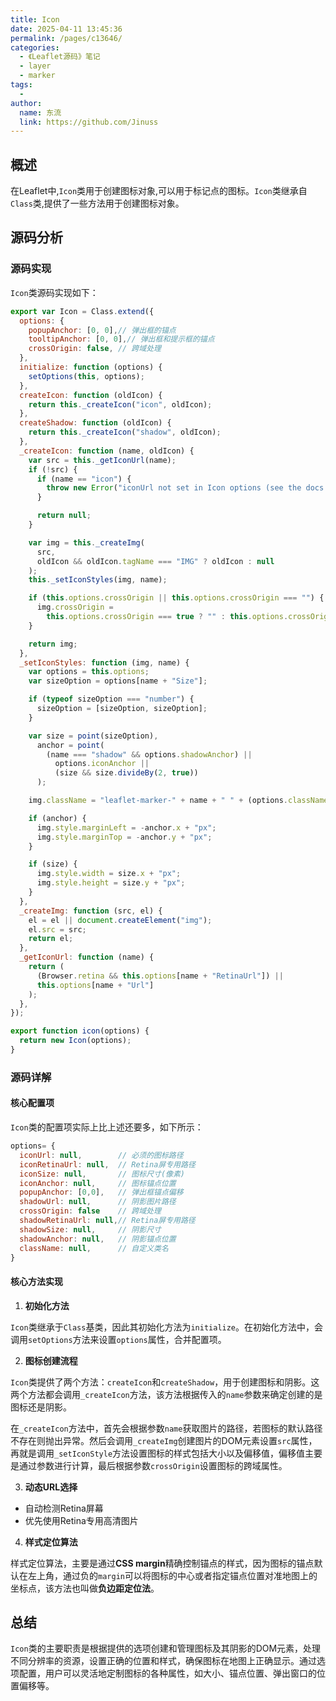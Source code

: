 ```yaml
---
title: Icon
date: 2025-04-11 13:45:36
permalink: /pages/c13646/
categories:
  - 《Leaflet源码》笔记
  - layer
  - marker
tags:
  -
author:
  name: 东流
  link: https://github.com/Jinuss
---
```


## 概述

在Leaflet中,`Icon`类用于创建图标对象,可以用于标记点的图标。`Icon`类继承自`Class`类,提供了一些方法用于创建图标对象。

## 源码分析

### 源码实现

`Icon`类源码实现如下：

```js
export var Icon = Class.extend({
  options: {
    popupAnchor: [0, 0],// 弹出框的锚点
    tooltipAnchor: [0, 0],// 弹出框和提示框的锚点
    crossOrigin: false, // 跨域处理
  },
  initialize: function (options) {
    setOptions(this, options);
  },
  createIcon: function (oldIcon) {
    return this._createIcon("icon", oldIcon);
  },
  createShadow: function (oldIcon) {
    return this._createIcon("shadow", oldIcon);
  },
  _createIcon: function (name, oldIcon) {
    var src = this._getIconUrl(name);
    if (!src) {
      if (name == "icon") {
        throw new Error("iconUrl not set in Icon options (see the docs.)");
      }

      return null;
    }

    var img = this._createImg(
      src,
      oldIcon && oldIcon.tagName === "IMG" ? oldIcon : null
    );
    this._setIconStyles(img, name);

    if (this.options.crossOrigin || this.options.crossOrigin === "") {
      img.crossOrigin =
        this.options.crossOrigin === true ? "" : this.options.crossOrigin;
    }

    return img;
  },
  _setIconStyles: function (img, name) {
    var options = this.options;
    var sizeOption = options[name + "Size"];

    if (typeof sizeOption === "number") {
      sizeOption = [sizeOption, sizeOption];
    }

    var size = point(sizeOption),
      anchor = point(
        (name === "shadow" && options.shadowAnchor) ||
          options.iconAnchor ||
          (size && size.divideBy(2, true))
      );

    img.className = "leaflet-marker-" + name + " " + (options.className || "");

    if (anchor) {
      img.style.marginLeft = -anchor.x + "px";
      img.style.marginTop = -anchor.y + "px";
    }

    if (size) {
      img.style.width = size.x + "px";
      img.style.height = size.y + "px";
    }
  },
  _createImg: function (src, el) {
    el = el || document.createElement("img");
    el.src = src;
    return el;
  },
  _getIconUrl: function (name) {
    return (
      (Browser.retina && this.options[name + "RetinaUrl"]) ||
      this.options[name + "Url"]
    );
  },
});

export function icon(options) {
  return new Icon(options);
}
```

### 源码详解

#### 核心配置项

`Icon`类的配置项实际上比上述还要多，如下所示：

```js
options= {
  iconUrl: null,        // 必须的图标路径
  iconRetinaUrl: null,  // Retina屏专用路径
  iconSize: null,       // 图标尺寸(像素)
  iconAnchor: null,     // 图标锚点位置
  popupAnchor: [0,0],   // 弹出框锚点偏移
  shadowUrl: null,      // 阴影图片路径
  crossOrigin: false    // 跨域处理
  shadowRetinaUrl: null,// Retina屏专用路径
  shadowSize: null,     // 阴影尺寸
  shadowAnchor: null,   // 阴影锚点位置
  className: null,      // 自定义类名
}
```

#### 核心方法实现

1. **初始化方法**

`Icon`类继承于`Class`基类，因此其初始化方法为`initialize`。在初始化方法中，会调用`setOptions`方法来设置`options`属性，合并配置项。

2. **图标创建流程**

`Icon`类提供了两个方法：`createIcon`和`createShadow`，用于创建图标和阴影。这两个方法都会调用`_createIcon`方法，该方法根据传入的`name`参数来确定创建的是图标还是阴影。

在`_createIcon`方法中，首先会根据参数`name`获取图片的路径，若图标的默认路径不存在则抛出异常。然后会调用`_createImg`创建图片的DOM元素设置`src`属性，再就是调用`_setIconStyle`方法设置图标的样式包括大小以及偏移值，偏移值主要是通过参数进行计算，最后根据参数`crossOrigin`设置图标的跨域属性。

3. **动态URL选择**

- 自动检测Retina屏幕
- 优先使用Retina专用高清图片

4. **样式定位算法**

样式定位算法，主要是通过**CSS margin**精确控制锚点的样式，因为图标的锚点默认在左上角，通过负的`margin`可以将图标的中心或者指定锚点位置对准地图上的坐标点，该方法也叫做**负边距定位法**。

## 总结

`Icon`类的主要职责是根据提供的选项创建和管理图标及其阴影的DOM元素，处理不同分辨率的资源，设置正确的位置和样式，确保图标在地图上正确显示。通过选项配置，用户可以灵活地定制图标的各种属性，如大小、锚点位置、弹出窗口的位置偏移等。